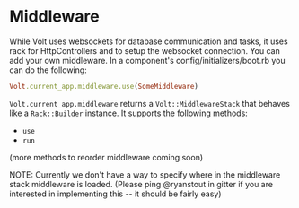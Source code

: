 # Middleware

While Volt uses websockets for database communication and tasks, it uses rack for HttpControllers and to setup the websocket connection.  You can add your own middleware.  In a component's config/initializers/boot.rb you can do the following:

```ruby
Volt.current_app.middleware.use(SomeMiddleware)
```

```Volt.current_app.middleware``` returns a ```Volt::MiddlewareStack``` that behaves like a ```Rack::Builder``` instance.  It supports the following methods:

- ```use```
- ```run```

(more methods to reorder middleware coming soon)

NOTE: Currently we don't have a way to specify where in the middleware stack middleware is loaded.  (Please ping @ryanstout in gitter if you are interested in implementing this -- it should be fairly easy)
